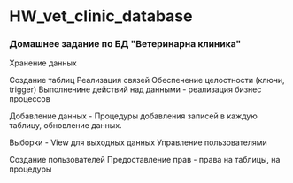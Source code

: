 # HW_vet_clinic_database
### Домашнее задание по БД "Ветеринарна клиника"
Хранение данных

Создание таблиц
Реализация связей
Обеспечение целостности (ключи, trigger)
Выполненине действий над данными - реализация бизнес процессов

Добавление данных - Процедуры добавления записей в каждую таблицу, обновление данных.

Выборки - View для выходных данных
Управление пользователями

Создание пользователей
Предоставление прав - права на таблицы, на процедуры
